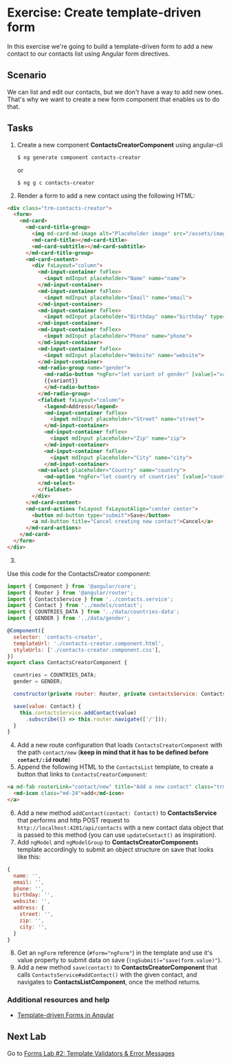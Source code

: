 # Exercise: Create template-driven form

In this exercise we're going to build a template-driven form to add a new contact to our contacts list using Angular form directives.

## Scenario

We can list and edit our contacts, but we don't have a way to add new ones. That's why we want to create a new form component that enables us to do that.

## Tasks

1. Create a new component **ContactsCreatorComponent** using angular-cli

    ```
    $ ng generate component contacts-creator
    ```
    or

    ```
    $ ng g c contacts-creator
    ```
2. Render a form to add a new contact using the following HTML:

  ```html
  <div class="trm-contacts-creator">
    <form>
      <md-card>
        <md-card-title-group>
          <img md-card-md-image alt="Placeholder image" src="/assets/images/placeholder.png">
          <md-card-title></md-card-title>
          <md-card-subtitle></md-card-subtitle>
        </md-card-title-group>
        <md-card-content>
          <div fxLayout="column">
            <md-input-container fxFlex>
              <input mdInput placeholder="Name" name="name">
            </md-input-container>
            <md-input-container fxFlex>
              <input mdInput placeholder="Email" name="email">
            </md-input-container>
            <md-input-container fxFlex>
              <input mdInput placeholder="Birthday" name="birthday" type="date">
            </md-input-container>
            <md-input-container fxFlex>
              <input mdInput placeholder="Phone" name="phone">
            </md-input-container>
            <md-input-container fxFlex>
              <input mdInput placeholder="Website" name="website">
            </md-input-container>
            <md-radio-group name="gender">
              <md-radio-button *ngFor="let variant of gender" [value]="variant">
              {{variant}}
              </md-radio-button>
            </md-radio-group>
            <fieldset fxLayout="column">
              <legend>Address</legend>
              <md-input-container fxFlex>
                <input mdInput placeholder="Street" name="street">
              </md-input-container>
              <md-input-container fxFlex>
                <input mdInput placeholder="Zip" name="zip">
              </md-input-container>
              <md-input-container fxFlex>
                <input mdInput placeholder="City" name="city">
              </md-input-container>
            <md-select placeholder="Country" name="country">
              <md-option *ngFor="let country of countries" [value]="country.name">{{ country.name }}</md-option>
            </md-select>
            </fieldset>
          </div>
        </md-card-content>
        <md-card-actions fxLayout fxLayoutAlign="center center">
          <button md-button type="submit">Save</button>
          <a md-button title="Cancel creating new contact">Cancel</a>
        </md-card-actions>
      </md-card>
    </form>
  </div>
  ```

3. 

Use this code for the ContactsCreator component:

```js
import { Component } from '@angular/core';
import { Router } from '@angular/router';
import { ContactsService } from '../contacts.service';
import { Contact } from '../models/contact';
import { COUNTRIES_DATA } from '../data/countries-data';
import { GENDER } from '../data/gender';

@Component({
  selector: 'contacts-creator',
  templateUrl: './contacts-creator.component.html',
  styleUrls: ['./contacts-creator.component.css'],
})
export class ContactsCreatorComponent {

  countries = COUNTRIES_DATA;
  gender = GENDER;

  constructor(private router: Router, private contactsService: ContactsService) {}

  save(value: Contact) {
    this.contactsService.addContact(value)
      .subscribe(() => this.router.navigate(['/']));
  }
}
```
  
4. Add a new route configuration that loads `ContactsCreatorComponent` with the path `contact/new` (**keep in mind that it has to be defined before `contact/:id` route**)
5. Append the following HTML to the `ContactsList` template, to create a button that links to `ContactsCreatorComponent`:

  ```html
  <a md-fab routerLink="contact/new" title="Add a new contact" class="trm-floating-button">
    <md-icon class="md-24">add</md-icon>
  </a>
  ```

6. Add a new method `addContact(contact: Contact)` to **ContactsService** that performs and http POST request to `http://localhost:4201/api/contacts` with a new contact data object that is passed to this method (you can use `updateContact()` as inspiration).
7. Add `ngModel` and `ngModelGroup` to **ContactsCreatorComponent**s template accordingly to submit an object structure on save that looks like this:

  ```js
  {
    name: '',
    email: '',
    phone: '',
    birthday: '',
    website: '',
    address: {
      street: '',
      zip: '',
      city: '',
    }
  }
  ```

8. Get an `ngForm` reference (`#form="ngForm"`) in the template and use it's value property to submit data on save (`(ngSubmit)="save(form.value)"`).
9. Add a new method `save(contact)` to  **ContactsCreatorComponent** that calls `ContactsService#addContact()` with the given contact, and navigates to **ContactsListComponent**, once the method returns.

### Additional resources and help

- [Template-driven Forms in Angular](http://blog.thoughtram.io/angular/2016/03/21/template-driven-forms-in-angular-2.html)


## Next Lab

Go to [Forms Lab #2: Template Validators & Error Messages](https://github.com/thoughtram/angular2-master-class-exercise-descriptions/blob/master/exercises/forms/exercise-2_template-validators-and-error-messages.md)

